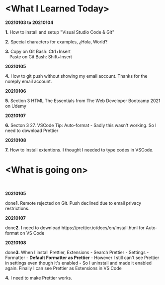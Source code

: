 <p><h1>&lt;What I Learned Today&gt;</h1></p>
<p><b>20210103 to 20210104</b></p>
<p><b>1.</b> How to install and setup &quot;Visual Studio Code &amp; Git&quot;</p>
<p><b>2.</b> Special characters for examples&#44; &#191;Hola, World&#63;</p>
<p><b>3.</b> Copy on Git Bash&#58; Ctrl&#43;Insert<br>
&ensp;&ensp;Paste on Git Bash&#58; Shift&#43;Insert</p>
<p><b>20210105</b></p>
<p><b>4.</b> How to git push without showing my email account. Thanks for the noreply email account.</p>
<p><b>20210106</b></p>
<p><b>5.</b> Section 3 HTML The Essentials from The Web Developer Bootcamp 2021 on Udemy</p>
<p><b>20210107</b></p>
<p><b>6.</b> Secton 3 27. VSCode Tip: Auto-format - Sadly this wasn't working. So I need to download Prettier</p>
<p><b>20210108</b></p>
<p><b>7.</b> How to install extentions. I thought I needed to type codes in VSCode.</p>

<p><h1>&lt;What is going on&gt;</h1></p>
<br />
<p><b>20210105</b></p>
<p>done<b>1.</b> Remote rejected on Git. Push declined due to email privacy restrictions.</p>
<p><b>20210107</b></p>
<p>done<b>2.</b> I need to download https://prettier.io/docs/en/install.html for Auto-format on VS Code</p>
<p><b>20210108</b></p>
<p>done<b>3.</b> When I install Prettier, Extensions - Search Prettier - Settings - Formatter - <b>Default Formatter as Prettier</b> - However I still can't see Prettier in settings even though it's enabled - So I uninstall and made it enabled again. Finally I can see Prettier as Extensions in VS Code</p>
<p><b>4.</b> I need to make Prettier works.</p>
